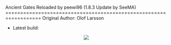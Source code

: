 <p align="center">
</p>
Ancient Gates Reloaded by peewi96 (1.8.3 Update by SeeMA)
==================================================================
Original Author: Olof Larsson

- Latest build: 

<p align="center">
<img src="http://api.mcstats.org/signature/AncientGates.png" />
</p>
